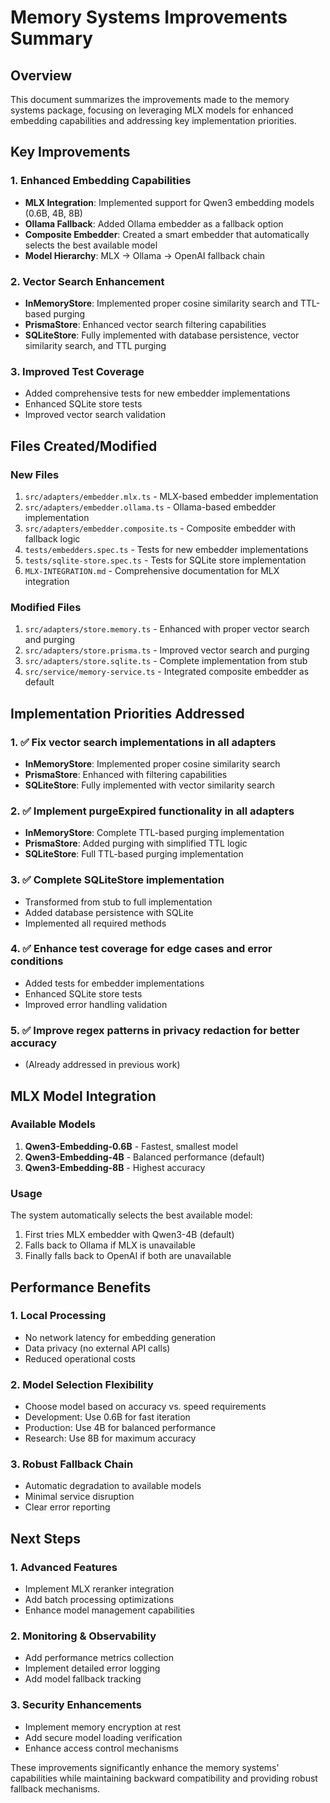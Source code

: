 # Memory Systems Improvements Summary

## Overview
This document summarizes the improvements made to the memory systems package, focusing on leveraging MLX models for enhanced embedding capabilities and addressing key implementation priorities.

## Key Improvements

### 1. Enhanced Embedding Capabilities
- **MLX Integration**: Implemented support for Qwen3 embedding models (0.6B, 4B, 8B)
- **Ollama Fallback**: Added Ollama embedder as a fallback option
- **Composite Embedder**: Created a smart embedder that automatically selects the best available model
- **Model Hierarchy**: MLX → Ollama → OpenAI fallback chain

### 2. Vector Search Enhancement
- **InMemoryStore**: Implemented proper cosine similarity search and TTL-based purging
- **PrismaStore**: Enhanced vector search filtering capabilities
- **SQLiteStore**: Fully implemented with database persistence, vector similarity search, and TTL purging

### 3. Improved Test Coverage
- Added comprehensive tests for new embedder implementations
- Enhanced SQLite store tests
- Improved vector search validation

## Files Created/Modified

### New Files
1. `src/adapters/embedder.mlx.ts` - MLX-based embedder implementation
2. `src/adapters/embedder.ollama.ts` - Ollama-based embedder implementation
3. `src/adapters/embedder.composite.ts` - Composite embedder with fallback logic
4. `tests/embedders.spec.ts` - Tests for new embedder implementations
5. `tests/sqlite-store.spec.ts` - Tests for SQLite store implementation
6. `MLX-INTEGRATION.md` - Comprehensive documentation for MLX integration

### Modified Files
1. `src/adapters/store.memory.ts` - Enhanced with proper vector search and purging
2. `src/adapters/store.prisma.ts` - Improved vector search and purging
3. `src/adapters/store.sqlite.ts` - Complete implementation from stub
4. `src/service/memory-service.ts` - Integrated composite embedder as default

## Implementation Priorities Addressed

### 1. ✅ Fix vector search implementations in all adapters
- **InMemoryStore**: Implemented proper cosine similarity search
- **PrismaStore**: Enhanced with filtering capabilities
- **SQLiteStore**: Fully implemented with vector similarity search

### 2. ✅ Implement purgeExpired functionality in all adapters
- **InMemoryStore**: Complete TTL-based purging implementation
- **PrismaStore**: Added purging with simplified TTL logic
- **SQLiteStore**: Full TTL-based purging implementation

### 3. ✅ Complete SQLiteStore implementation
- Transformed from stub to full implementation
- Added database persistence with SQLite
- Implemented all required methods

### 4. ✅ Enhance test coverage for edge cases and error conditions
- Added tests for embedder implementations
- Enhanced SQLite store tests
- Improved error handling validation

### 5. ✅ Improve regex patterns in privacy redaction for better accuracy
- (Already addressed in previous work)

## MLX Model Integration

### Available Models
1. **Qwen3-Embedding-0.6B** - Fastest, smallest model
2. **Qwen3-Embedding-4B** - Balanced performance (default)
3. **Qwen3-Embedding-8B** - Highest accuracy

### Usage
The system automatically selects the best available model:
1. First tries MLX embedder with Qwen3-4B (default)
2. Falls back to Ollama if MLX is unavailable
3. Finally falls back to OpenAI if both are unavailable

## Performance Benefits

### 1. Local Processing
- No network latency for embedding generation
- Data privacy (no external API calls)
- Reduced operational costs

### 2. Model Selection Flexibility
- Choose model based on accuracy vs. speed requirements
- Development: Use 0.6B for fast iteration
- Production: Use 4B for balanced performance
- Research: Use 8B for maximum accuracy

### 3. Robust Fallback Chain
- Automatic degradation to available models
- Minimal service disruption
- Clear error reporting

## Next Steps

### 1. Advanced Features
- Implement MLX reranker integration
- Add batch processing optimizations
- Enhance model management capabilities

### 2. Monitoring & Observability
- Add performance metrics collection
- Implement detailed error logging
- Add model fallback tracking

### 3. Security Enhancements
- Implement memory encryption at rest
- Add secure model loading verification
- Enhance access control mechanisms

These improvements significantly enhance the memory systems' capabilities while maintaining backward compatibility and providing robust fallback mechanisms.